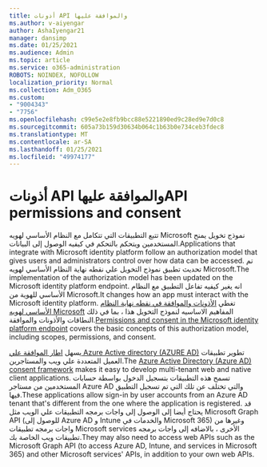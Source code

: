 ```yaml
---
title: أذونات API والموافقة عليها
ms.author: v-aiyengar
author: AshaIyengar21
manager: dansimp
ms.date: 01/25/2021
ms.audience: Admin
ms.topic: article
ms.service: o365-administration
ROBOTS: NOINDEX, NOFOLLOW
localization_priority: Normal
ms.collection: Adm_O365
ms.custom:
- "9004343"
- "7756"
ms.openlocfilehash: c99e5e2e8fb9bcc88e5221890ed9c28ed9e7d0c8
ms.sourcegitcommit: 605a73b159d30634b064c1b63b0e734ceb3fdec8
ms.translationtype: MT
ms.contentlocale: ar-SA
ms.lasthandoff: 01/25/2021
ms.locfileid: "49974177"
---
```

# <a name="api-permissions-and-consent"></a><span data-ttu-id="9e794-102">أذونات API والموافقة عليها</span><span class="sxs-lookup"><span data-stu-id="9e794-102">API permissions and consent</span></span>

<span data-ttu-id="9e794-103">تتبع التطبيقات التي تتكامل مع النظام الأساسي لهويه Microsoft نموذج تخويل يمنح المستخدمين ويتحكم بالتحكم في كيفيه الوصول إلى البيانات.</span><span class="sxs-lookup"><span data-stu-id="9e794-103">Applications that integrate with Microsoft identity platform follow an authorization model that gives users and administrators control over how data can be accessed.</span></span> <span data-ttu-id="9e794-104">تم تحديث تطبيق نموذج التخويل علي نقطه نهاية النظام الأساسي لهويه Microsoft.</span><span class="sxs-lookup"><span data-stu-id="9e794-104">The implementation of the authorization model has been updated on the Microsoft identity platform endpoint.</span></span> <span data-ttu-id="9e794-105">انه يغير كيفيه تفاعل التطبيق مع النظام الأساسي للهوية من Microsoft.</span><span class="sxs-lookup"><span data-stu-id="9e794-105">It changes how an app must interact with the Microsoft identity platform.</span></span> <span data-ttu-id="9e794-106">تغطي [الأذونات والموافقة في نقطه نهاية النظام الأساسي لهويه Microsoft](https://docs.microsoft.com/azure/active-directory/develop/v2-permissions-and-consent) المفاهيم الاساسيه لنموذج التخويل هذا ، بما في ذلك النطاقات والأذونات والموافقة.</span><span class="sxs-lookup"><span data-stu-id="9e794-106">[Permissions and consent in the Microsoft identity platform endpoint](https://docs.microsoft.com/azure/active-directory/develop/v2-permissions-and-consent) covers the basic concepts of this authorization model, including scopes, permissions, and consent.</span></span>

<span data-ttu-id="9e794-107">يسهل [اطار الموافقة علي Azure Active directory (AZURE AD)](https://docs.microsoft.com/azure/active-directory/develop/consent-framework) تطوير تطبيقات العميل المتعددة علي ويب والمستاجرين.</span><span class="sxs-lookup"><span data-stu-id="9e794-107">The [Azure Active Directory (Azure AD) consent framework](https://docs.microsoft.com/azure/active-directory/develop/consent-framework) makes it easy to develop multi-tenant web and native client applications.</span></span> <span data-ttu-id="9e794-108">تسمح هذه التطبيقات بتسجيل الدخول بواسطة حسابات المستخدمين من مستاجر Azure AD والتي تختلف عن تلك التي تم تسجيل التطبيق فيها.</span><span class="sxs-lookup"><span data-stu-id="9e794-108">These applications allow sign-in by user accounts from an Azure AD tenant that's different from the one where the application is registered.</span></span> <span data-ttu-id="9e794-109">قد يحتاج أيضا إلى الوصول إلى واجات برمجه التطبيقات علي الويب مثل Microsoft Graph API (للوصول إلى Azure AD و Intune والخدمات في Microsoft 365) وغيرها من واجات برمجه تطبيقات Microsoft services الأخرى ، بالاضافه إلى واجات برمجه تطبيقات ويب الخاصة بك.</span><span class="sxs-lookup"><span data-stu-id="9e794-109">They may also need to access web APIs such as the Microsoft Graph API (to access Azure AD, Intune, and services in Microsoft 365) and other Microsoft services' APIs, in addition to your own web APIs.</span></span>

